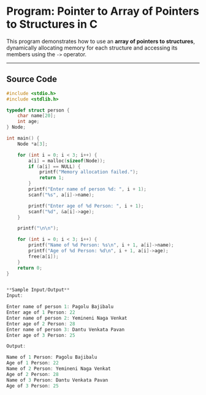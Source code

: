 # Program: Pointer to Array of Pointers to Structures in C

This program demonstrates how to use an **array of pointers to structures**, dynamically allocating memory for each structure and accessing its members using the `->` operator.

---

## Source Code

```c
#include <stdio.h>
#include <stdlib.h>

typedef struct person {
    char name[20];
    int age;
} Node;

int main() {
    Node *a[3];  

    for (int i = 0; i < 3; i++) {
        a[i] = malloc(sizeof(Node));
        if (a[i] == NULL) {
            printf("Memory allocation failed.");
            return 1;
        }
        printf("Enter name of person %d: ", i + 1);
        scanf("%s", a[i]->name);

        printf("Enter age of %d Person: ", i + 1);
        scanf("%d", &a[i]->age);
    }

    printf("\n\n");

    for (int i = 0; i < 3; i++) {
        printf("Name of %d Person: %s\n", i + 1, a[i]->name);
        printf("Age of %d Person: %d\n", i + 1, a[i]->age);
        free(a[i]);
    }
    return 0;
}


**Sample Input/Output**
Input:

Enter name of person 1: Pagolu Bajibalu
Enter age of 1 Person: 22
Enter name of person 2: Yemineni Naga Venkat
Enter age of 2 Person: 28
Enter name of person 3: Dantu Venkata Pavan
Enter age of 3 Person: 25

Output:

Name of 1 Person: Pagolu Bajibalu
Age of 1 Person: 22
Name of 2 Person: Yemineni Naga Venkat
Age of 2 Person: 28
Name of 3 Person: Dantu Venkata Pavan
Age of 3 Person: 25
